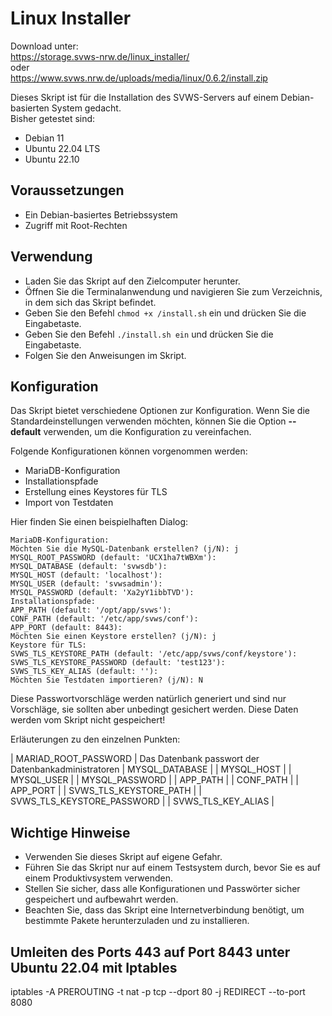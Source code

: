 # Linux Installer


Download unter:   
https://storage.svws-nrw.de/linux_installer/  
oder  
https://www.svws.nrw.de/uploads/media/linux/0.6.2/install.zip  


Dieses Skript ist für die Installation des SVWS-Servers auf einem Debian-basierten System gedacht.  
Bisher getestet sind:  
- Debian 11
- Ubuntu 22.04 LTS 
- Ubuntu 22.10 


## Voraussetzungen

- Ein Debian-basiertes Betriebssystem
- Zugriff mit Root-Rechten

## Verwendung

- Laden Sie das Skript auf den Zielcomputer herunter.
- Öffnen Sie die Terminalanwendung und navigieren Sie zum Verzeichnis, in dem sich das Skript befindet.
- Geben Sie den Befehl ``chmod +x /install.sh`` ein und drücken Sie die Eingabetaste.
- Geben Sie den Befehl ``./install.sh ein`` und drücken Sie die Eingabetaste.
- Folgen Sie den Anweisungen im Skript.

## Konfiguration

Das Skript bietet verschiedene Optionen zur Konfiguration. Wenn Sie die Standardeinstellungen verwenden möchten, können Sie die Option **--default** verwenden, um die Konfiguration zu vereinfachen.

Folgende Konfigurationen können vorgenommen werden:

- MariaDB-Konfiguration
- Installationspfade
- Erstellung eines Keystores für TLS
- Import von Testdaten

Hier finden Sie einen beispielhaften Dialog: 

```
MariaDB-Konfiguration:
Möchten Sie die MySQL-Datenbank erstellen? (j/N): j
MYSQL_ROOT_PASSWORD (default: 'UCX1ha7tWBXm'): 
MYSQL_DATABASE (default: 'svwsdb'): 
MYSQL_HOST (default: 'localhost'): 
MYSQL_USER (default: 'svwsadmin'): 
MYSQL_PASSWORD (default: 'Xa2yY1ibbTVD'): 
Installationspfade:
APP_PATH (default: '/opt/app/svws'): 
CONF_PATH (default: '/etc/app/svws/conf'): 
APP_PORT (default: 8443): 
Möchten Sie einen Keystore erstellen? (j/N): j
Keystore für TLS:
SVWS_TLS_KEYSTORE_PATH (default: '/etc/app/svws/conf/keystore'): 
SVWS_TLS_KEYSTORE_PASSWORD (default: 'test123'): 
SVWS_TLS_KEY_ALIAS (default: ''): 
Möchten Sie Testdaten importieren? (j/N): N

```
Diese Passwortvorschläge werden natürlich generiert und sind nur Vorschläge, sie sollten aber unbedingt gesichert werden. Diese Daten werden vom Skript nicht gespeichert!  

Erläuterungen zu den einzelnen Punkten: 

| MARIAD_ROOT_PASSWORD | Das Datenbank passwort der Datenbankadministratoren
| MYSQL_DATABASE | 
| MYSQL_HOST |
| MYSQL_USER |
| MYSQL_PASSWORD |
| APP_PATH |
| CONF_PATH | 
| APP_PORT | 
| SVWS_TLS_KEYSTORE_PATH |
| SVWS_TLS_KEYSTORE_PASSWORD |
| SVWS_TLS_KEY_ALIAS | 


## Wichtige Hinweise

- Verwenden Sie dieses Skript auf eigene Gefahr.
- Führen Sie das Skript nur auf einem Testsystem durch, bevor Sie es auf einem Produktivsystem verwenden.
- Stellen Sie sicher, dass alle Konfigurationen und Passwörter sicher gespeichert und aufbewahrt werden.
- Beachten Sie, dass das Skript eine Internetverbindung benötigt, um bestimmte Pakete herunterzuladen und zu installieren.

## Umleiten des Ports 443 auf Port 8443 unter Ubuntu 22.04 mit Iptables
iptables -A PREROUTING -t nat -p tcp --dport 80 -j REDIRECT --to-port 8080

